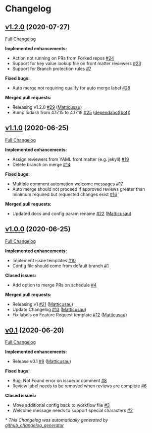 # Changelog

## [v1.2.0](https://github.com/matticusau/pr-helper/tree/v1.2.0) (2020-07-27)

[Full Changelog](https://github.com/matticusau/pr-helper/compare/v1.1.0...v1.2.0)

**Implemented enhancements:**

- Action not running on PRs from Forked repos [\#24](https://github.com/Matticusau/pr-helper/issues/24)
- Support for key value lookup file on front matter reviewers [\#23](https://github.com/Matticusau/pr-helper/issues/23)
- Support for Branch protection rules [\#7](https://github.com/Matticusau/pr-helper/issues/7)

**Fixed bugs:**

- Auto merge not requiring qualify for auto merge label [\#28](https://github.com/Matticusau/pr-helper/issues/28)

**Merged pull requests:**

- Releasing v1.2.0 [\#29](https://github.com/Matticusau/pr-helper/pull/29) ([Matticusau](https://github.com/Matticusau))
- Bump lodash from 4.17.15 to 4.17.19 [\#25](https://github.com/Matticusau/pr-helper/pull/25) ([dependabot[bot]](https://github.com/apps/dependabot))

## [v1.1.0](https://github.com/matticusau/pr-helper/tree/v1.1.0) (2020-06-25)

[Full Changelog](https://github.com/matticusau/pr-helper/compare/v1.0.0...v1.1.0)

**Implemented enhancements:**

- Assign reviewers from YAML front matter \(e.g. jekyll\) [\#19](https://github.com/Matticusau/pr-helper/issues/19)
- Delete branch on merge [\#14](https://github.com/Matticusau/pr-helper/issues/14)

**Fixed bugs:**

- Multiple comment automation welcome messages [\#17](https://github.com/Matticusau/pr-helper/issues/17)
- Auto merge should not proceed if approved reviews greater than minimum required but requested changes exist [\#16](https://github.com/Matticusau/pr-helper/issues/16)

**Merged pull requests:**

- Updated docs and config param rename [\#22](https://github.com/Matticusau/pr-helper/pull/22) ([Matticusau](https://github.com/Matticusau))

## [v1.0.0](https://github.com/matticusau/pr-helper/tree/v1.0.0) (2020-06-25)

[Full Changelog](https://github.com/matticusau/pr-helper/compare/v0.1...v1.0.0)

**Implemented enhancements:**

- Implement issue templates [\#10](https://github.com/Matticusau/pr-helper/issues/10)
- Config file should come from default branch [\#1](https://github.com/Matticusau/pr-helper/issues/1)

**Closed issues:**

- Add option to merge PRs on schedule [\#4](https://github.com/Matticusau/pr-helper/issues/4)

**Merged pull requests:**

- Releasing v1 [\#21](https://github.com/Matticusau/pr-helper/pull/21) ([Matticusau](https://github.com/Matticusau))
- Update Changelog [\#13](https://github.com/Matticusau/pr-helper/pull/13) ([Matticusau](https://github.com/Matticusau))
- Fix labels on Feature Request template [\#12](https://github.com/Matticusau/pr-helper/pull/12) ([Matticusau](https://github.com/Matticusau))

## [v0.1](https://github.com/matticusau/pr-helper/tree/v0.1) (2020-06-20)

[Full Changelog](https://github.com/matticusau/pr-helper/compare/37ebf728140f171cdf3adaae799d27975612e095...v0.1)

**Implemented enhancements:**

- Release v0.1 [\#9](https://github.com/Matticusau/pr-helper/pull/9) ([Matticusau](https://github.com/Matticusau))

**Fixed bugs:**

- Bug: Not Found error on issue/pr comment [\#8](https://github.com/Matticusau/pr-helper/issues/8)
- Review label needs to be removed when reviews are complete [\#6](https://github.com/Matticusau/pr-helper/issues/6)

**Closed issues:**

- Move additional config back to workflow file [\#3](https://github.com/Matticusau/pr-helper/issues/3)
- Welcome message needs to support special characters [\#2](https://github.com/Matticusau/pr-helper/issues/2)



\* *This Changelog was automatically generated by [github_changelog_generator](https://github.com/github-changelog-generator/github-changelog-generator)*
